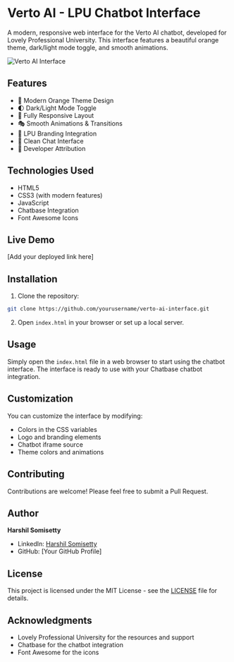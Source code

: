 # Verto AI - LPU Chatbot Interface

A modern, responsive web interface for the Verto AI chatbot, developed for Lovely Professional University. This interface features a beautiful orange theme, dark/light mode toggle, and smooth animations.

![Verto AI Interface](screenshot.png)

## Features

- 🎨 Modern Orange Theme Design
- 🌓 Dark/Light Mode Toggle
- 📱 Fully Responsive Layout
- 🎭 Smooth Animations & Transitions
- 🏫 LPU Branding Integration
- 💬 Clean Chat Interface
- 🔗 Developer Attribution

## Technologies Used

- HTML5
- CSS3 (with modern features)
- JavaScript
- Chatbase Integration
- Font Awesome Icons

## Live Demo

[Add your deployed link here]

## Installation

1. Clone the repository:
```bash
git clone https://github.com/yourusername/verto-ai-interface.git
```

2. Open `index.html` in your browser or set up a local server.

## Usage

Simply open the `index.html` file in a web browser to start using the chatbot interface. The interface is ready to use with your Chatbase chatbot integration.

## Customization

You can customize the interface by modifying:
- Colors in the CSS variables
- Logo and branding elements
- Chatbot iframe source
- Theme colors and animations

## Contributing

Contributions are welcome! Please feel free to submit a Pull Request.

## Author

**Harshil Somisetty**
- LinkedIn: [Harshil Somisetty](https://www.linkedin.com/in/harshil-somisetty/)
- GitHub: [Your GitHub Profile]

## License

This project is licensed under the MIT License - see the [LICENSE](LICENSE) file for details.

## Acknowledgments

- Lovely Professional University for the resources and support
- Chatbase for the chatbot integration
- Font Awesome for the icons 